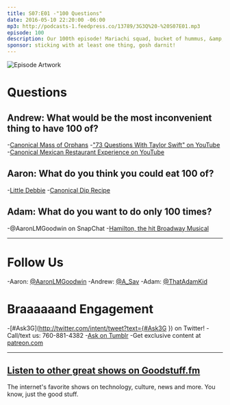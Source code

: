 ```yaml
---
title: S07:E01 -"100 Questions"
date: 2016-05-10 22:20:00 -06:00
mp3: http://podcasts-1.feedpress.co/13789/3G3Q%20-%20S07E01.mp3
episode: 100
description: Our 100th episode! Mariachi squad, bucket of hummus, &amp; relationship chicken.
sponsor: sticking with at least one thing, gosh darnit!
---
```


![Episode Artwork][1]

# Questions

## Andrew: What would be the most inconvenient thing to have 100 of?

-[Canonical Mass of Orphans][2]
-["73 Questions With Taylor Swift" on YouTube][3]
-[Canonical Mexican Restaurant Experience on YouTube][4]

## Aaron: What do you think you could eat 100 of?

-[Little Debbie][5]
-[Canonical Dip Recipe][6]

## Adam: What do you want to do only 100 times?

-@AaronLMGoodwin on SnapChat
-[Hamilton, the hit Broadway Musical][7]

***

# Follow Us
-Aaron: [@AaronLMGoodwin](http://twitter.com/aaronlmgoodwin)
-Andrew: [@A_Sav](http://twitter.com/a_sav)
-Adam: [@ThatAdamKid](http://twitter.com/thatadamkid)

# Braaaaaand Engagement
-[#Ask3G](http://twitter.com/intent/tweet?text={#Ask3G }) on Twitter!
-Call/text us: 760-881-4382
-[Ask on Tumblr](http://3g3q.co/ask)
-Get exclusive content at [patreon.com](http://www.patreon.com/3g3q)

***

## [Listen to other great shows on Goodstuff.fm](http://goodstuff.fm/)
The internet's favorite shows on technology, culture, news and more. You know, just the good stuff.

[1]: http://l.gdwn.co/11IRv.jpg
[2]: https://youtu.be/hEQDllvuy1I
[3]: https://www.youtube.com/watch?v=XnbCSboujF4
[4]: https://youtu.be/8ASl--q0tRY
[5]: http://www.littledebbie.com/1
[6]: http://www.foodnetwork.com/recipes/alton-brown/hummus-for-real-recipe.html
[7]: http://bit.ly/1UOoERI

